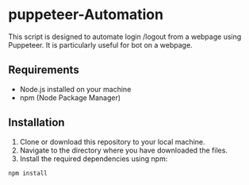 # puppeteer-Automation

This script is designed to automate login /logout from a webpage using Puppeteer. It is particularly useful for bot on a webpage.

## Requirements

- Node.js installed on your machine
- npm (Node Package Manager)

## Installation

1. Clone or download this repository to your local machine.
2. Navigate to the directory where you have downloaded the files.
3. Install the required dependencies using npm:

```bash
npm install

```
